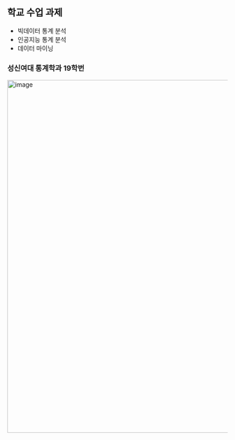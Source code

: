 ## 학교 수업 과제 
- 빅데이터 통계 분석 
- 인공지능 통계 분석 
- 데이터 마이닝

### 성신여대 통계학과 19학번
<img width="807" alt="image" src="https://user-images.githubusercontent.com/91936267/226153660-5dab1139-7ad7-4dd2-bd55-71d3ca0cb2d5.png">
